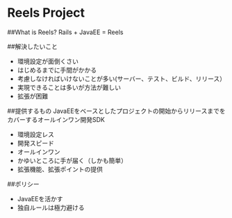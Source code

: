 # Reels Project

##What is Reels?
Rails + JavaEE = Reels

##解決したいこと
 - 環境設定が面倒くさい
 - はじめるまでに手間がかかる
 - 考慮しなければいけないことが多い(サーバー、テスト、ビルド、リリース）
 - 実現できることは多いが方法が難しい
 - 拡張が困難

##提供するもの
JavaEEをベースとしたプロジェクトの開始からリリースまでをカバーするオールインワン開発SDK
 - 環境設定レス
 - 開発スピード
 - オールインワン
 - かゆいところに手が届く（しかも簡単）
 - 拡張機能、拡張ポイントの提供

##ポリシー
 - JavaEEを活かす
 - 独自ルールは極力避ける

